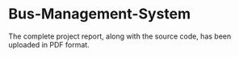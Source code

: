 # Bus-Management-System

The complete project report, along with the source code, has been uploaded in PDF format.

